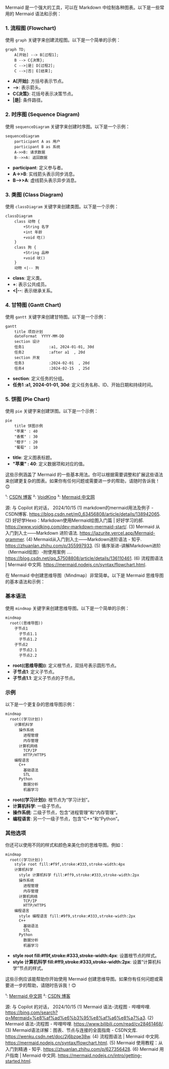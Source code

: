 Mermaid 是一个强大的工具，可以在 Markdown 中绘制各种图表。以下是一些常用的 Mermaid 语法和示例：

### 1. 流程图 (Flowchart)
使用 `graph` 关键字来创建流程图。以下是一个简单的示例：

```mermaid
graph TD;
    A[开始] --> B[过程1];
    B --> C{决策};
    C -->|是| D[过程2];
    C -->|否| E[结束];
```

- **A[开始]**: 方括号表示节点。
- **-->**: 表示箭头。
- **C{决策}**: 花括号表示决策节点。
- **|是|**: 条件路径。

### 2. 时序图 (Sequence Diagram)
使用 `sequenceDiagram` 关键字来创建时序图。以下是一个示例：

```mermaid
sequenceDiagram
    participant A as 用户
    participant B as 系统
    A->>B: 请求数据
    B-->>A: 返回数据
```

- **participant**: 定义参与者。
- **A->>B**: 实线箭头表示同步消息。
- **B-->>A**: 虚线箭头表示异步消息。

### 3. 类图 (Class Diagram)
使用 `classDiagram` 关键字来创建类图。以下是一个示例：

```mermaid
classDiagram
    class 动物 {
        +String 名字
        +int 年龄
        +void 吃()
    }
    class 狗 {
        +String 品种
        +void 吠()
    }
    动物 <|-- 狗
```

- **class**: 定义类。
- **+**: 表示公共成员。
- **<|--**: 表示继承关系。

### 4. 甘特图 (Gantt Chart)
使用 `gantt` 关键字来创建甘特图。以下是一个示例：

```mermaid
gantt
    title 项目计划
    dateFormat  YYYY-MM-DD
    section 设计
    任务1           :a1, 2024-01-01, 30d
    任务2           :after a1  , 20d
    section 开发
    任务3           :2024-02-01  , 20d
    任务4           :2024-02-15  , 25d
```

- **section**: 定义任务的分组。
- **任务1 :a1, 2024-01-01, 30d**: 定义任务名称、ID、开始日期和持续时间。

### 5. 饼图 (Pie Chart)
使用 `pie` 关键字来创建饼图。以下是一个示例：

```mermaid
pie
    title 饼图示例
    "苹果" : 40
    "香蕉" : 30
    "橙子" : 20
    "葡萄" : 10
```

- **title**: 定义图表标题。
- **"苹果" : 40**: 定义数据项和对应的值。

这些示例涵盖了 Mermaid 的一些基本用法。你可以根据需要调整和扩展这些语法来创建更复杂的图表。如果你有任何问题或需要进一步的帮助，请随时告诉我！😊

¹: [CSDN 博客](https://blog.csdn.net/m0_63456808/article/details/138942065)
²: [VoidKing](https://www.voidking.com/dev-markdown-mermaid-start/)
³: [Mermaid 中文网](https://mermaid.nodejs.cn/syntax/flowchart.html)

源: 与 Copilot 的对话， 2024/10/15
(1) markdown的mermaid用法及例子 - CSDN博客. https://blog.csdn.net/m0_63456808/article/details/138942065.
(2) 好好学Hexo：Markdown使用Mermaid绘图入门篇 | 好好学习的郝. https://www.voidking.com/dev-markdown-mermaid-start/.
(3) Mermaid 从入门到入土——Markdown 进阶语法. https://lazurite.vercel.app/Mermaid-grammer.
(4) Mermaid从入门到入土——Markdown进阶语法 - 知乎. https://zhuanlan.zhihu.com/p/355997933.
(5) 循序渐进-讲解Markdown进阶（Mermaid绘图）-附使用案例 .... https://blog.csdn.net/qq_57508808/article/details/136110461.
(6) 流程图语法 | Mermaid 中文网. https://mermaid.nodejs.cn/syntax/flowchart.html.

在 Mermaid 中创建思维导图（Mindmap）非常简单。以下是 Mermaid 思维导图的基本语法和示例：

### 基本语法
使用 `mindmap` 关键字来创建思维导图。以下是一个简单的示例：

```mermaid
mindmap
  root((思维导图))
    子节点1
      子节点1.1
      子节点1.2
    子节点2
      子节点2.1
      子节点2.2
```

- **root((思维导图))**: 定义根节点，双括号表示圆形节点。
- **子节点1**: 定义子节点。
- **子节点1.1**: 定义子节点的子节点。

### 示例
以下是一个更复杂的思维导图示例：

```mermaid
mindmap
  root((学习计划))
    计算机科学
      操作系统
        进程管理
        内存管理
      计算机网络
        TCP/IP
        HTTP/HTTPS
    编程语言
      C++
        基础语法
        STL
      Python
        数据分析
        机器学习
```

- **root((学习计划))**: 根节点为“学习计划”。
- **计算机科学**: 一级子节点。
- **操作系统**: 二级子节点，包含“进程管理”和“内存管理”。
- **编程语言**: 另一个一级子节点，包含“C++”和“Python”。

### 其他选项
你还可以使用不同的样式和颜色来美化你的思维导图。例如：

```mermaid
mindmap
  root((学习计划))
    style root fill:#f9f,stroke:#333,stroke-width:4px
    计算机科学
      style 计算机科学 fill:#ff9,stroke:#333,stroke-width:2px
      操作系统
        进程管理
        内存管理
      计算机网络
        TCP/IP
        HTTP/HTTPS
    编程语言
      style 编程语言 fill:#9f9,stroke:#333,stroke-width:2px
      C++
        基础语法
        STL
      Python
        数据分析
        机器学习
```

- **style root fill:#f9f,stroke:#333,stroke-width:4px**: 设置根节点的样式。
- **style 计算机科学 fill:#ff9,stroke:#333,stroke-width:2px**: 设置“计算机科学”节点的样式。

这些示例应该能帮助你开始使用 Mermaid 创建思维导图。如果你有任何问题或需要进一步的帮助，请随时告诉我！😊

¹: [Mermaid 中文网](https://mermaid.nodejs.cn/syntax/mindmap.html)
²: [CSDN 博客](https://blog.csdn.net/m0_63456808/article/details/138942065)

源: 与 Copilot 的对话， 2024/10/15
(1) Mermaid 语法-流程图 - 哔哩哔哩. https://bing.com/search?q=Mermaid+%e8%af%ad%e6%b3%95%e8%af%a6%e8%a7%a3.
(2) Mermaid 语法-流程图 - 哔哩哔哩. https://www.bilibili.com/read/cv28461468/.
(3) Mermaid语法详解：图表、节点与连接的全面指南 - CSDN文库. https://wenku.csdn.net/doc/2j6bzqe38w.
(4) 流程图语法 | Mermaid 中文网. https://mermaid.nodejs.cn/syntax/flowchart.html.
(5) Mermaid 使用教程：从入门到精通 - 知乎. https://zhuanlan.zhihu.com/p/627356428.
(6) Mermaid 用户指南 | Mermaid 中文网. https://mermaid.nodejs.cn/intro/getting-started.html.